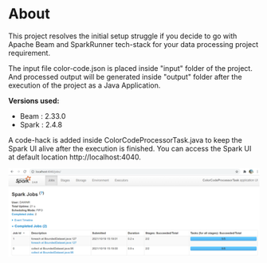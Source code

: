 # About
This project resolves the initial setup struggle if you decide to go with Apache Beam and SparkRunner tech-stack for your data processing project requirement.

The input file color-code.json is placed inside "input" folder of the project. And processed output will be generated inside "output" folder after the execution of the project as a Java Application.

**Versions used:**
- Beam : 2.33.0
- Spark : 2.4.8

A code-hack is added inside ColorCodeProcessorTask.java to keep the Spark UI alive after the execution is finished. You can access the Spark UI at default location http://localhost:4040.

![Spark UI](https://github.com/ghrdawn/apachebeamdemo/blob/main/BeamDemo/img/sparkui.PNG?raw=true)
